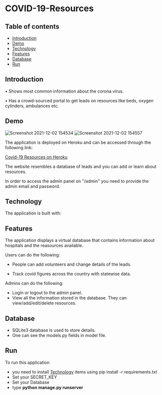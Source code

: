 # COVID-19-Resources

## Table of contents

- [Introduction](#introduction)
- [Demo](#demo)
- [Technology](#technology)
- [Features](#features)
- [Database](#database)
- [Run](#run)

## Introduction

• Shows most common information about the corona virus.

• Has a crowd-sourced portal to get leads on resources like beds,
oxygen cylinders, ambulances etc.

## Demo

![Screenshot 2021-12-02 154534](https://user-images.githubusercontent.com/56071565/144402629-7032d2e9-2ad5-4468-a7c6-2464198b76e0.png)
![Screenshot 2021-12-02 154557](https://user-images.githubusercontent.com/56071565/144402642-1787e27c-708e-48ec-95cb-420f8757c335.png)

The application is deployed on Heroku and can be accessed through the following link:

[Covid-19 Resources on Heroku](https://covidresourcesdj.herokuapp.com/)

The website resembles a database of leads and you can add or learn about resources.

In order to access the admin panel on "/admin" you need to provide the admin email and password.

## Technology

The application is built with:



## Features

The application displays a virtual database that contains information about hospitals and the reasources available.

Users can do the following:

- People can add volunteers and change details of the leads.

- Track covid figures across the country with statewise data.

Admins can do the following:

- Login or logout to the admin panel.
- View all the information stored in the database. They can view/add/edit/delete resources.

## Database

 - SQLite3 database is used to store details.
 - One can see the models.py fields in model file.

## Run

To run this application
- you need to install [Technology](#technology) items using pip install -r requirements.txt
- Set your SECRET_KEY
- Set your Database
- type <b>python manage.py runserver</b>
